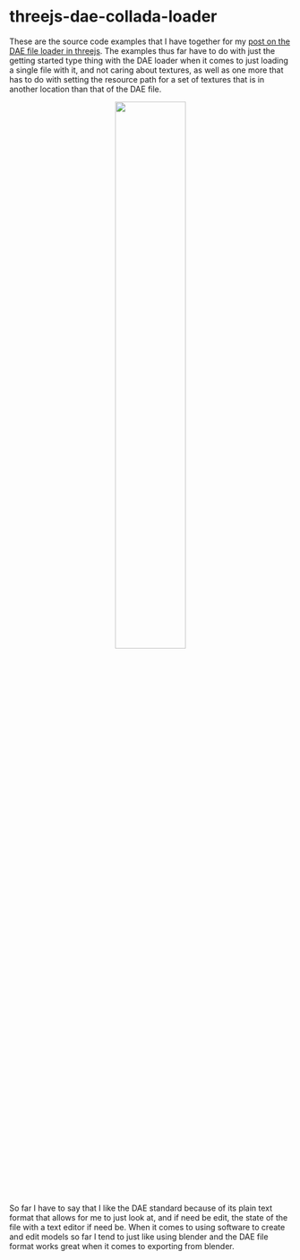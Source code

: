 # threejs-dae-collada-loader

These are the source code examples that I have together for my [post on the DAE file loader in threejs](https://dustinpfister.github.io/2021/04/30/threejs-dae-collada-loader/). The examples thus far have to do with just the getting started type thing with the DAE loader when it comes to just loading a single file with it, and not caring about textures, as well as one more that has to do with setting the resource path for a set of textures that is in another location than that of the DAE file.

<div align="center">
      <a href="https://www.youtube.com/watch?v=KuPMBoUZnZ4">
         <img src="https://img.youtube.com/vi/KuPMBoUZnZ4/0.jpg" style="width:50%;">
      </a>
</div>


So far I have to say that I like the DAE standard because of its plain text format that allows for me to just look at, and if need be edit, the state of the file with a text editor if need be. When it comes to using software to create and edit models so far I tend to just like using blender and the DAE file format works great when it comes to exporting from blender. 
